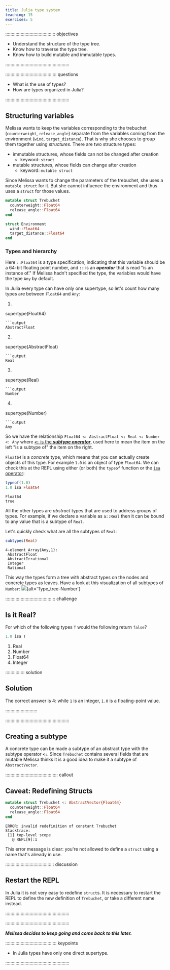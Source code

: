 ```yaml
---
title: Julia type system
teaching: 15
exercises: 5
---
```


::::::::::::::::::::::::::::::::::::::: objectives

- Understand the structure of the type tree.
- Know how to traverse the type tree.
- Know how to build mutable and immutable types.

::::::::::::::::::::::::::::::::::::::::::::::::::

:::::::::::::::::::::::::::::::::::::::: questions

- What is the use of types?
- How are types organized in Julia?

::::::::::::::::::::::::::::::::::::::::::::::::::

## Structuring variables

Melissa wants to keep the variables corresponding to the trebuchet
(`counterweight`, `release_angle`) separate from the variables coming from the
environment (`wind`, `target_distance`).
That is why she chooses to group them together using *structures*.
There are two structure types:

- immutable structures, whose fields can not be changed after creation
  - keyword: `struct`
- mutable structures, whose fields can change after creation
  - keyword: `mutable struct`

Since Melissa wants to change the parameters of the trebuchet, she uses a
`mutable struct` for it.
But she cannot influence the environment and thus uses a `struct` for those
values.

```julia
mutable struct Trebuchet
  counterweight::Float64
  release_angle::Float64
end

struct Environment
  wind::Float64
  target_distance::Float64
end
```

### Types and hierarchy

Here `::Float64` is a type specification, indicating that this variable should
be a 64-bit floating point number, and **`::`** is an ***operator*** that
is read "is an instance of."
If Melissa hadn't specified the type, the variables would have the type `Any`
by default.

In Julia every type can have only one supertype, so let's count how many types
are between `Float64` and `Any`:

1. ```julia
  supertype(Float64)
  ```
  ```output
  AbstractFloat
  ```
2. ```julia
  supertype(AbstractFloat)
  ```
  ```output
  Real
  ```
3. ```julia
  supertype(Real)
  ```
  ```output
  Number
  ```
4. ```julia
  supertype(Number)
  ```
  ```output
  Any
  ```

So we have the relationship `Float64 <: AbstractFloat <: Real <: Number <: Any`
where [**`<:`** is the ***subtype operator***][subtype], used here to mean the item
on the left "is a subtype of" the item on the right.

`Float64` is a *concrete* type, which means that you can actually create
objects of this type.
For example `1.0` is an object of type `Float64`.
We can check this at the REPL using either (or both) the
`typeof` function or the [`isa` operator][isa]:

```julia
typeof(1.0)
1.0 isa Float64
```

```output
Float64
true
```

All the other types are *abstract* types that are used to address groups of
types.
For example, if we declare a variable as `a::Real` then it can be bound to any
value that is a subtype of `Real`.

Let's quickly check what are all the subtypes of `Real`:

```julia
subtypes(Real)
```

```output
4-element Array{Any,1}:
 AbstractFloat
 AbstractIrrational
 Integer
 Rational
```

This way the types form a tree with abstract types on the nodes and concrete
types as leaves.
Have a look at this visualization of all subtypes of `Number`:
![][hierarchy]{alt='Type\_tree-Number'}

:::::::::::::::::::::::::::::::::::::::  challenge

## Is it **Real**?

For which of the following types `T` would the following return
`false`?

```julia
1.0 isa T
```

1. Real
2. Number
3. Float64
4. Integer

:::::::::::::::  solution

## Solution

The correct answer is 4:
while `1` is an integer, `1.0` is a floating-point value.



:::::::::::::::::::::::::

::::::::::::::::::::::::::::::::::::::::::::::::::

## Creating a subtype

A concrete type can be made a subtype of an abstract type with the
subtype operator **`<:`**.
Since `Trebuchet` contains several fields that are mutable Melissa thinks it is
a good idea to make it a subtype of `AbstractVector`.

:::::::::::::::::::::::::::::::::::::::::  callout

## Caveat: Redefining Structs

```julia
mutable struct Trebuchet <: AbstractVector{Float64}
  counterweight::Float64
  release_angle::Float64
end
```

```error
ERROR: invalid redefinition of constant Trebuchet
Stacktrace:
 [1] top-level scope
   @ REPL[9]:1
```

This error message is clear: you're not allowed to define a `struct`
using a name that's already in use.

::::::::::::::::::::::::::::::::::::::  discussion

## Restart the REPL

In Julia it is not very easy to redefine `struct`s.
It is necessary to restart the REPL to define the new definition of
`Trebuchet`, or take a different name instead.



::::::::::::::::::::::::::::::::::::::::::::::::::

::::::::::::::::::::::::::::::::::::::::::::::::::

***Melissa decides to keep going and come back to this later.***



[subtype]: https://docs.julialang.org/en/v1/base/base/#Core.:%3C:
[isa]: https://docs.julialang.org/en/v1/base/base/#Core.isa
[hierarchy]: https://upload.wikimedia.org/wikipedia/commons/thumb/4/40/Type-hierarchy-for-julia-numbers.png/1200px-Type-hierarchy-for-julia-numbers.png


:::::::::::::::::::::::::::::::::::::::: keypoints

- In Julia types have only one direct supertype.

::::::::::::::::::::::::::::::::::::::::::::::::::


